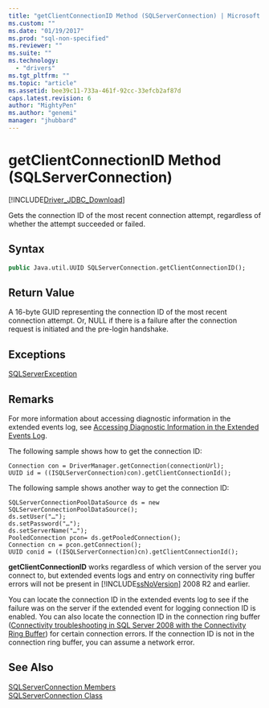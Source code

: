 ```yaml
---
title: "getClientConnectionID Method (SQLServerConnection) | Microsoft Docs"
ms.custom: ""
ms.date: "01/19/2017"
ms.prod: "sql-non-specified"
ms.reviewer: ""
ms.suite: ""
ms.technology: 
  - "drivers"
ms.tgt_pltfrm: ""
ms.topic: "article"
ms.assetid: bee39c11-733a-461f-92cc-33efcb2af87d
caps.latest.revision: 6
author: "MightyPen"
ms.author: "genemi"
manager: "jhubbard"
---
```

# getClientConnectionID Method (SQLServerConnection)
[!INCLUDE[Driver_JDBC_Download](../../../includes/driver_jdbc_download.md)]

  Gets the connection ID of the most recent connection attempt, regardless of whether the attempt succeeded or failed.  
  
## Syntax  
  
```vb  
public Java.util.UUID SQLServerConnection.getClientConnectionID();  
```  
  
## Return Value  
 A 16-byte GUID representing the connection ID of the most recent connection attempt. Or, NULL if there is a failure after the connection request is initiated and the pre-login handshake.  
  
## Exceptions  
 [SQLServerException](../../../connect/jdbc/reference/sqlserverexception-class.md)  
  
## Remarks  
 For more information about accessing diagnostic information in the extended events log, see [Accessing Diagnostic Information in the Extended Events Log](../../../connect/jdbc/accessing-diagnostic-information-in-the-extended-events-log.md).  
  
 The following sample shows how to get the connection ID:  
  
```  
Connection con = DriverManager.getConnection(connectionUrl);  
UUID id = ((ISQLServerConnection)con).getClientConnectionId();  
```  
  
 The following sample shows another way to get the connection ID:  
  
```  
SQLServerConnectionPoolDataSource ds = new SQLServerConnectionPoolDataSource();  
ds.setUser("…");  
ds.setPassword("…");  
ds.setServerName("…");  
PooledConnection pcon= ds.getPooledConnection();  
Connection cn = pcon.getConnection();  
UUID conid = ((ISQLServerConnection)cn).getClientConnectionId();  
```  
  
 **getClientConnectionID** works regardless of which version of the server you connect to, but extended events logs and entry on connectivity ring buffer errors will not be present in [!INCLUDE[ssNoVersion](../../../includes/ssnoversion_md.md)] 2008 R2 and earlier.  
  
 You can locate the connection ID in the extended events log to see if the failure was on the server if the extended event for logging connection ID is enabled. You can also locate the connection ID in the connection ring buffer ([Connectivity troubleshooting in SQL Server 2008 with the Connectivity Ring Buffer](http://go.microsoft.com/fwlink/?LinkId=207752)) for certain connection errors. If the connection ID is not in the connection ring buffer, you can assume a network error.  
  
## See Also  
 [SQLServerConnection Members](../../../connect/jdbc/reference/sqlserverconnection-members.md)   
 [SQLServerConnection Class](../../../connect/jdbc/reference/sqlserverconnection-class.md)  
  
  